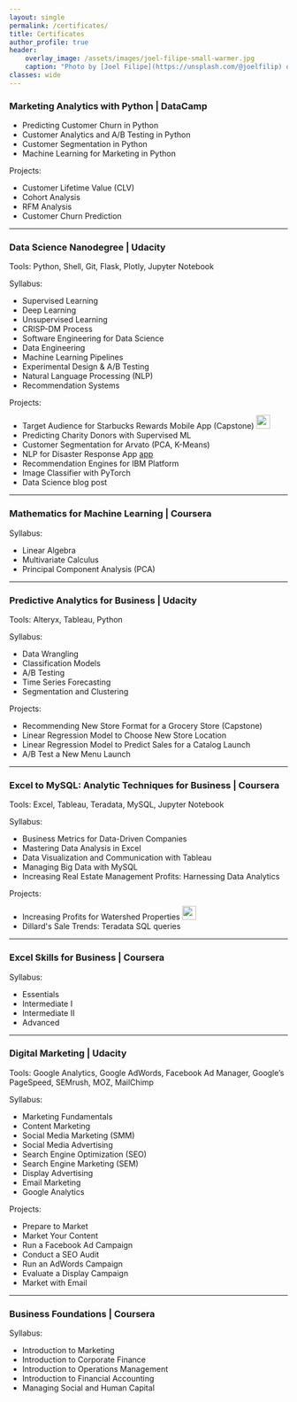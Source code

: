```yaml
---
layout: single
permalink: /certificates/
title: Certificates
author_profile: true
header:
    overlay_image: /assets/images/joel-filipe-small-warmer.jpg
    caption: "Photo by [Joel Filipe](https://unsplash.com/@joelfilip) on [Unsplash](https://unsplash.com)"
classes: wide
---
```


### Marketing Analytics with Python | DataCamp [<i class="fas fa-link" aria-hidden="true"></i>](https://www.datacamp.com/statement-of-accomplishment/track/5ce028dc1fb95454ddec86549442d8c8fa79e341)
 - Predicting Customer Churn in Python [<i class="fas fa-link" aria-hidden="true"></i>](https://www.datacamp.com/statement-of-accomplishment/course/7947b18bcde3fed9e459b1b2bebded4bfcf8a302)
 - Customer Analytics and A/B Testing in Python [<i class="fas fa-link" aria-hidden="true"></i>](https://www.datacamp.com/statement-of-accomplishment/course/f9b1378a8315ee335279c53040bbf287fd455976)
 - Customer Segmentation in Python [<i class="fas fa-link" aria-hidden="true"></i>](https://www.datacamp.com/statement-of-accomplishment/course/ba3b88ff56410c965375234a097f96c7109c6a20)
 - Machine Learning for Marketing in Python [<i class="fas fa-link" aria-hidden="true"></i>](https://www.datacamp.com/statement-of-accomplishment/course/617028b2c4adee4da2d94bf59c5d4dd154d35261)

Projects: 
 - Customer Lifetime Value (CLV) [<i class="fab fa-fw fa-github" aria-hidden="true"></i>](https://github.com/k-bosko/CLV_prediction)
 - Cohort Analysis [<i class="fab fa-fw fa-github" aria-hidden="true"></i>](https://github.com/k-bosko/cohort_analysis)
 - RFM Analysis [<i class="fab fa-fw fa-github" aria-hidden="true"></i>](https://github.com/k-bosko/RFM_analysis)
 - Customer Churn Prediction [<i class="fab fa-fw fa-github" aria-hidden="true"></i>](https://github.com/k-bosko/customer_churn)

----------------------------------------

### <a name="Data-Science"></a>Data Science Nanodegree | Udacity [<i class="fas fa-link" aria-hidden="true"></i>](https://graduation.udacity.com/confirm/NK2275JF)
Tools: Python, Shell, Git, Flask, Plotly, Jupyter Notebook

Syllabus: [<i class="fas fa-paperclip"></i>](https://s3-us-west-2.amazonaws.com/udacity-printer/production/syllabus/syllabus-nd025-1.0.0-en-us.pdf)  
 - Supervised Learning 
 - Deep Learning
 - Unsupervised Learning
 - CRISP-DM Process
 - Software Engineering for Data Science
 - Data Engineering
 - Machine Learning Pipelines
 - Experimental Design & A/B Testing
 - Natural Language Processing (NLP)
 - Recommendation Systems       

Projects: 
- Target Audience for Starbucks Rewards Mobile App (Capstone) [<i class="fab fa-fw fa-github" aria-hidden="true"></i>](https://github.com/k-bosko/Starbucks_rewards) [<i class="fas fa-blog" aria-hidden="true"></i>](/Starbucks-Rewards-Program/) [<img src="{{ site.url }}{{ site.baseurl }}/assets/images/icons/ppt2.png" height="25" width="25" alt="">](/assets/docs/reports/kbosko-data-science-starbucks-capstone.pdf)
- Predicting Charity Donors with Supervised ML [<i class="fab fa-fw fa-github" aria-hidden="true"></i>](https://github.com/k-bosko/finding_donors)
- Customer Segmentation for Arvato (PCA, K-Means) [<i class="fab fa-fw fa-github" aria-hidden="true"></i>](https://github.com/k-bosko/customer_segmentation)
- NLP for Disaster Response App [<i class="fab fa-fw fa-github" aria-hidden="true"></i>](https://github.com/k-bosko/disaster_response) [app](https://disaster-reponse-api.herokuapp.com)
- Recommendation Engines for IBM Platform [<i class="fab fa-fw fa-github" aria-hidden="true"></i>](https://github.com/k-bosko/recommendations_IBM)
- Image Classifier with PyTorch [<i class="fab fa-fw fa-github" aria-hidden="true"></i>](https://github.com/k-bosko/image_classifier)
- Data Science blog post [<i class="fab fa-fw fa-github" aria-hidden="true"></i>](https://github.com/k-bosko/insight_fellows) [<i class="fas fa-blog" aria-hidden="true"></i>](/Insight-Data-Science-Fellows/) 



----------------------------------------

### <a name="Math-for-ML"></a>Mathematics for Machine Learning | Coursera [<i class="fas fa-link" aria-hidden="true"></i>](https://www.coursera.org/account/accomplishments/specialization/CLR3C392PVWD)
Syllabus: [<i class="fas fa-paperclip"></i>](https://www.coursera.org/specializations/mathematics-machine-learning)
- Linear Algebra [<i class="fas fa-link" aria-hidden="true"></i>](https://www.coursera.org/account/accomplishments/records/HMR2TSNAYX3F)
- Multivariate Calculus [<i class="fas fa-link" aria-hidden="true"></i>](https://www.coursera.org/account/accomplishments/records/WYU2B7Y86Z7X)
- Principal Component Analysis (PCA) [<i class="fas fa-link" aria-hidden="true"></i>](https://www.coursera.org/account/accomplishments/records/7NWF72UG5KL4)


----------------------------------------
### <a name="Predictive-Analytics"></a>Predictive Analytics for Business | Udacity  [<i class="fas fa-link" aria-hidden="true"></i>](https://graduation.udacity.com/confirm/GDRHK39M)
Tools: Alteryx, Tableau, Python

Syllabus: [<i class="fas fa-paperclip"></i>](https://d20vrrgs8k4bvw.cloudfront.net/documents/en-US/Predictive+Analytics+for+Business+Nanodegree+Syllabus.pdf)
 - Data Wrangling
 - Classification Models
 - A/B Testing
 - Time Series Forecasting
 - Segmentation and Clustering
 
 Projects: 
  - Recommending New Store Format for a Grocery Store (Capstone) [<i class="fas fa-chart-line"></i>](https://public.tableau.com/profile/katerina.bosko#!/vizhome/AllocatingGroceryStorestoSegmentsandForecastingProduceSales/Dashboard3) [<i class="far fa-file-pdf" aria-hidden="true"></i>](/assets/docs/reports/kbosko-predictive-analytics-capstone.pdf)
  - Linear Regression Model to Choose New Store Location [<i class="fab fa-fw fa-github" aria-hidden="true"></i>](https://github.com/k-bosko/new_store_location) [<i class="far fa-file-pdf" aria-hidden="true"></i>](/assets/docs/reports/kbosko-predictive-analytics-new-store-location.pdf)
  - Linear Regression Model to Predict Sales for a Catalog Launch [<i class="fab fa-fw fa-github" aria-hidden="true"></i>](https://github.com/k-bosko/predicting_catalog_demand) [<i class="far fa-file-pdf" aria-hidden="true"></i>](/assets/docs/reports/kbosko-predictive-analytics-catalog.pdf)
  - A/B Test a New Menu Launch [<i class="far fa-file-pdf" aria-hidden="true"></i>](/assets/docs/reports/kbosko-predictive-analytics-ab-test.pdf)

----------------------------------------

### <a name="Excel-to-MySQL"></a>Excel to MySQL: Analytic Techniques for Business | Coursera [<i class="fas fa-link" aria-hidden="true"></i>](https://www.coursera.org/account/accomplishments/specialization/AEE26XQ29CD5)
Tools: Excel, Tableau, Teradata, MySQL, Jupyter Notebook

Syllabus: [<i class="fas fa-paperclip"></i>](https://www.coursera.org/specializations/excel-mysql)
 - Business Metrics for Data-Driven Companies [<i class="fas fa-link" aria-hidden="true"></i>](https://www.coursera.org/account/accomplishments/records/D9XE4KYLU9V2)
 - Mastering Data Analysis in Excel [<i class="fas fa-link" aria-hidden="true"></i>](https://www.coursera.org/account/accomplishments/records/8QK9BQ3Y6ZQS)
 - Data Visualization and Communication with Tableau [<i class="fas fa-link" aria-hidden="true"></i>](https://www.coursera.org/account/accomplishments/records/KDT78YHZEHVL)
 - Managing Big Data with MySQL [<i class="fas fa-link" aria-hidden="true"></i>](https://www.coursera.org/account/accomplishments/records/H69WSK9HZZ2V)
 - Increasing Real Estate Management Profits: Harnessing Data Analytics [<i class="fas fa-link" aria-hidden="true"></i>](https://www.coursera.org/account/accomplishments/records/B9ANNHF2TLMZ)


Projects: 
 - Increasing Profits for Watershed Properties [<i class="fas fa-chart-line"></i>](https://public.tableau.com/profile/katerina.bosko#!/vizhome/Bosko_dashboardforWatershedproperties/FinalDashboard) [<img src="{{ site.url }}{{ site.baseurl }}/assets/images/icons/ppt2.png" height="25" width="25" alt="">](/assets/docs/reports/kbosko-excel-to-mysql-capstone-presentation.pdf) [<i class="far fa-file-pdf" aria-hidden="true"></i>](/assets/docs/reports/kbosko-excel-to-mysql-capstone-report.pdf)
 - Dillard's Sale Trends: Teradata SQL queries [<i class="far fa-file-pdf" aria-hidden="true"></i>](/assets/docs/reports/kbosko-excel-to-mysql-Teradata-queries.pdf)



----------------------------------------

### <a name="Excel"></a>Excel Skills for Business | Coursera [<i class="fas fa-link" aria-hidden="true"></i>](https://www.coursera.org/account/accomplishments/specialization/FZ4C9RHTRZJT)
Syllabus: [<i class="fas fa-paperclip"></i>](https://www.coursera.org/specializations/excel)
 - Essentials [<i class="fas fa-link" aria-hidden="true"></i>](https://www.coursera.org/account/accomplishments/records/L8E2H3YV3TK2)
 - Intermediate I [<i class="fas fa-link" aria-hidden="true"></i>](https://www.coursera.org/account/accomplishments/records/MRTLVQAXSXVP)
 - Intermediate II [<i class="fas fa-link" aria-hidden="true"></i>](https://www.coursera.org/account/accomplishments/records/MRTLVQAXSXVP)
 - Advanced [<i class="fas fa-link" aria-hidden="true"></i>](https://www.coursera.org/account/accomplishments/records/F6A3ADUY2KLL)

----------------------------------------
### <a name="Digital Marketing"></a> Digital Marketing | Udacity [<i class="fas fa-link" aria-hidden="true"></i>](https://graduation.udacity.com/confirm/PKMPZVQP)
Tools:  Google Analytics, Google AdWords, Facebook Ad Manager, Google’s PageSpeed, SEMrush, MOZ, MailChimp

Syllabus: [<i class="fas fa-paperclip"></i>](https://d20vrrgs8k4bvw.cloudfront.net/documents/en-US/DMND+Syllabus+(2).pdf)  
 - Marketing Fundamentals
 - Content Marketing
 - Social Media Marketing (SMM)
 - Social Media Advertising 
 - Search Engine Optimization (SEO)
 - Search Engine Marketing (SEM)
 - Display Advertising
 - Email Marketing
 - Google Analytics

Projects: 
 - Prepare to Market [<i class="far fa-file-pdf" aria-hidden="true"></i>](/assets/docs/reports/kbosko-digital-marketing-1-prepare-to-market.pdf)
 - Market Your Content [<i class="far fa-file-pdf" aria-hidden="true"></i>](/assets/docs/reports/kbosko-digital-marketing-2-content-marketing.pdf) [<i class="fas fa-blog" aria-hidden="true"></i>](/Udacity-Review-Digital-Marketing-Nanodegree//) 
 - Run a Facebook Ad Campaign [<i class="far fa-file-pdf" aria-hidden="true"></i>](/assets/docs/reports/kbosko-digital-marketing-3-facebook-campaign.pdf)
 - Conduct a SEO Audit [<i class="far fa-file-pdf" aria-hidden="true"></i>](/assets/docs/reports/kbosko-digital-marketing-4-seo.pdf)
 - Run an AdWords Campaign [<i class="far fa-file-pdf" aria-hidden="true"></i>](/assets/docs/reports/kbosko-digital-marketing-5-AdWords-campaign.pdf)
 - Evaluate a Display Campaign [<i class="far fa-file-pdf" aria-hidden="true"></i>](/assets/docs/reports/kbosko-digital-marketing-6-evaluate-display-campaign.pdf)
 - Market with Email [<i class="far fa-file-pdf" aria-hidden="true"></i>](/assets/docs/reports/kbosko-digital-marketing-7-email-marketing.pdf)

----------------------------------------

### <a name="Business-Foundations"></a>Business Foundations | Coursera
Syllabus: [<i class="fas fa-paperclip"></i>](https://www.coursera.org/specializations/wharton-business-foundations)
 - Introduction to Marketing [<i class="fas fa-link" aria-hidden="true"></i>](https://www.coursera.org/account/accomplishments/records/TGEZ6ZE34CN7)
 - Introduction to Corporate Finance [<i class="fas fa-link" aria-hidden="true"></i>](https://www.coursera.org/account/accomplishments/records/DE3NQX93ZCJ2)
- Introduction to Operations Management [<i class="fas fa-link" aria-hidden="true"></i>](https://www.coursera.org/account/accomplishments/records/BGJX6R478WA6)
 - Introduction to Financial Accounting [<i class="fas fa-link" aria-hidden="true"></i>](https://www.coursera.org/account/accomplishments/records/6VPP8T5N5VXP)
 -  Managing Social and Human Capital [<i class="fas fa-link" aria-hidden="true"></i>](https://www.coursera.org/account/accomplishments/records/RKQ4TPMN9NDY)






